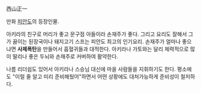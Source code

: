 西山正一

만화 [피안도](%ED%94%BC%EC%95%88%EB%8F%84.md)의 등장인물.

아키라의 친구로 머리가 좋고 문구점 아들이라 손재주가 좋다. 그리고 요리도 잘해서 그가 끓이는 된장국이나 돼지고기 스프는 피안도 최고의
인기요리. 손재주가 얼마나 좋으냐면 **사제폭탄**을 만들어서 흡혈귀들과 대적한다. 아키라나 가토와는 달리 체력적으로 많이 딸리나 좋은
두뇌와 손재주로 커버하여 활약한다.

나름 리더쉽도 있어서 아키라나 스승님 대신에 마을 사람들을 지휘하기도 한다. 평소에도 "이럴 줄 알고 미리 준비해뒀어"하면서 어떤 상황에도
대처가능하게 준비성이 철저하다.

